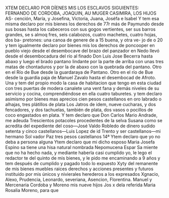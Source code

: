 XTEM DECLARO POR DÍENES MIS LOS ESCLAVOS SIGUIENTES:
FERNANDO DE CORDOBA, JOAQUIN, AU MUGER CASIMIRA, LOS HIJOS AS-
cención, María, y Josefina, Victoria, Juana, Joséfa e Isabel
Y tem esa misma declaro por mis bienes los derechos de
77r más de Paymundo desde sus bosas hasta los cabeceros
con sus gogos vertientes, ser sus barros grandes, se s almoq
fres, seis calabozos, cuatro machetes, cuatro hojas, dos ba- pretones: una canoa de genere de a 15 buena, y otra ve- jo de o 20 y tem igualmente declaro por bienes mis los derechos de poncooper en pueblo viejo desde el desembocave del brazo del
panzador en Nedo llevó desde el desembocadura del río al finado Don Luis Jose Becerra hasta abaxo y luego el brado pantano lindante por la parte de arriba con unas tres matas de chontaduros y por la de abaxo con la quebrada del pantano. Otro en el Río de Bue desde la guardaraya de
Pantano. Otro en el río de Bue desde la guardia paja de Manuel Zavalo hasta el desembocad de Afroto. Una y tem del propio modo la casa de habitacion que tengo en esta ciudad con tres puertas de modera canalete una vent
fana y demás niveles de su servicio y cocina, comprendiéndose en ella cuatro taburetes.
y tem declaro asimismo por bienes mas aprecios cien pesos castellanos en oro labrado o alhajas, tres plátillos de plata
Los Jatros de idem, nueve cucharas, y dos fencadores, y dos tachuelas, también de plata, dos vasos o pocillos de coco engastados en plata. Y tem declaro que Don Carlos Mario Andrade, me adeuda
Trescientos potacoles procedentes de la selva Susana como se acredita del expediente del coso—José Valdo Robledo de dinero sudido setenta y cinco castellanos—Luis Lopez de id Trento y ser castellanos—mi hermano Sol
vador Paz tres pesos castellanos
14ª
Ytem declaro que yo no deba a persona alguna
Ytem declaro que mi dicho esposo Maria Josefa Espino
sa tiene una hisa natural nombrada Nepomucena Espar
Sa miente que no ha hecho nada, y mediante haberla casi cumplido yo, le lego el redactor te del quinto de mis bienes, y le pido me encaminando a 9 años y tem después de cumplido y pagado todo lo expuesto
Xyty del remanente de mis bienes muebles raices derechos y acciones presentes y futuros instituido por mis únicos y nivierales herederos a los expresados Xgnacio, Alexo, Prudencia, Leonardo, severiana, Asencion, Florentina.
Manuel y Mercenaria Cordoba y Moreno mis nueve hijos
Jos x dela referida Maria Rosalia Moreno, para que